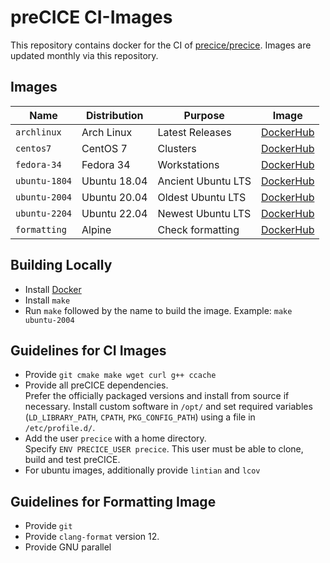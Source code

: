 # preCICE CI-Images

This repository contains docker for the CI of [precice/precice](https://github.com/precice/precice).
Images are updated monthly via this repository.


## Images

Name | Distribution | Purpose | Image
--- | --- | --- | ---
`archlinux`   | Arch Linux   | Latest Releases   | [DockerHub](https://hub.docker.com/r/precice/ci-archlinux)
`centos7`     | CentOS 7     | Clusters          | [DockerHub](https://hub.docker.com/r/precice/ci-centos7)
`fedora-34`   | Fedora 34    | Workstations      | [DockerHub](https://hub.docker.com/r/precice/ci-fedora-34)
`ubuntu-1804` | Ubuntu 18.04 | Ancient Ubuntu LTS | [DockerHub](https://hub.docker.com/r/precice/ci-ubuntu-1804)
`ubuntu-2004` | Ubuntu 20.04 | Oldest Ubuntu LTS | [DockerHub](https://hub.docker.com/r/precice/ci-ubuntu-2004)
`ubuntu-2204` | Ubuntu 22.04 | Newest Ubuntu LTS | [DockerHub](https://hub.docker.com/r/precice/ci-ubuntu-2204)
`formatting`  | Alpine       | Check formatting  | [DockerHub](https://hub.docker.com/r/precice/ci-formatting)

## Building Locally

* Install [Docker](https://www.docker.com/get-started)
* Install `make`
* Run `make` followed by the name to build the image. Example: `make ubuntu-2004`

## Guidelines for CI Images

* Provide `git cmake make wget curl g++ ccache`
* Provide all preCICE dependencies.  
  Prefer the officially packaged versions and install from source if necessary.
  Install custom software in `/opt/` and set required variables (`LD_LIBRARY_PATH`, `CPATH`, `PKG_CONFIG_PATH`) using a file in `/etc/profile.d/`.
* Add the user `precice` with a home directory.  
  Specify `ENV PRECICE_USER precice`.
  This user must be able to clone, build and test preCICE.
* For ubuntu images, additionally provide `lintian` and `lcov`

## Guidelines for Formatting Image

* Provide `git`
* Provide `clang-format` version 12.
* Provide GNU parallel
